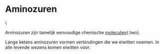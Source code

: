 # Aminozuren

\

Aminozuren zijn tamelijk eenvoudige chemische
[moleculen](atomen.html){.two}.

Lange ketens aminozuren vormen verbindingen die we eiwitten noemen. In
alle levende wezens komen eiwitten voor.

